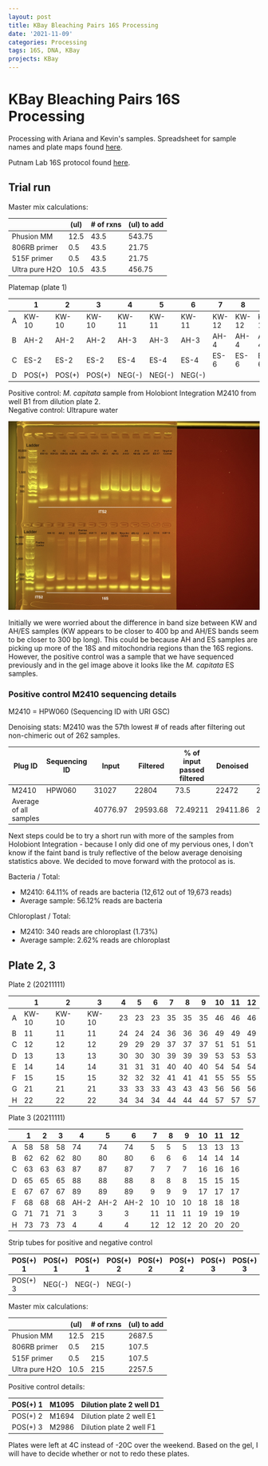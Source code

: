 ```yaml
---
layout: post
title: KBay Bleaching Pairs 16S Processing
date: '2021-11-09'
categories: Processing
tags: 16S, DNA, KBay
projects: KBay
---
```


# KBay Bleaching Pairs 16S Processing

Processing with Ariana and Kevin's samples. Spreadsheet for sample names and plate maps found [here](https://docs.google.com/spreadsheets/d/1hFIY0g74x_yjGrz7F8n_IFccVfC5TheEPZtd7_je3uI/edit#gid=1693868430).

Putnam Lab 16S protocol found [here](https://github.com/emmastrand/EmmaStrand_Notebook/blob/master/_posts/2021-02-01-16s-Sequencing-HoloInt.md).  

## Trial run

Master mix calculations:

|                	| (ul) 	| # of rxns 	| (ul) to add 	|
|----------------	|------	|-----------	|-------------	|
| Phusion MM     	| 12.5 	| 43.5      	| 543.75      	|
| 806RB primer   	| 0.5  	| 43.5      	| 21.75       	|
| 515F primer    	| 0.5  	| 43.5      	| 21.75       	|
| Ultra pure H2O 	| 10.5 	| 43.5      	| 456.75      	|

Platemap (plate 1)

|   	| 1      	| 2      	| 3      	| 4      	| 5      	| 6      	| 7     	| 8     	| 9     	| 10    	| 11    	| 12    	|
|---	|--------	|--------	|--------	|--------	|--------	|--------	|-------	|-------	|-------	|-------	|-------	|-------	|
| A 	| KW-10  	| KW-10  	| KW-10  	| KW-11  	| KW-11  	| KW-11  	| KW-12 	| KW-12 	| KW-12 	| KW-13 	| KW-13 	| KW-13 	|
| B 	| AH-2   	| AH-2   	| AH-2   	| AH-3   	| AH-3   	| AH-3   	| AH-4  	| AH-4  	| AH-4  	| AH-5  	| AH-5  	| AH-5  	|
| C 	| ES-2   	| ES-2   	| ES-2   	| ES-4   	| ES-4   	| ES-4   	| ES-6  	| ES-6  	| ES-6  	| ES-16 	| ES-16 	| ES-16 	|
| D 	| POS(+) 	| POS(+) 	| POS(+) 	| NEG(-) 	| NEG(-) 	| NEG(-) 	|       	|       	|       	|       	|       	|       	|

Positive control: *M. capitata* sample from Holobiont Integration M2410 from well B1 from dilution plate 2.  
Negative control: Ultrapure water

![gelimage](https://github.com/emmastrand/EmmaStrand_Notebook/blob/master/images/KBay%2016S/trial-run-gel.jpg?raw=true)

Initially we were worried about the difference in band size between KW and AH/ES samples (KW appears to be closer to 400 bp and AH/ES bands seem to be closer to 300 bp long). This could be because AH and ES samples are picking up more of the 18S and mitochondria regions than the 16S regions. However, the positive control was a sample that we have sequenced previously and in the gel image above it looks like the *M. capitata* ES samples.

### Positive control M2410 sequencing details

M2410 = HPW060 (Sequencing ID with URI GSC)

Denoising stats: M2410 was the 57th lowest # of reads after filtering out non-chimeric out of 262 samples.

| Plug ID                	| Sequencing ID 	| Input    	| Filtered 	| % of input passed filtered 	| Denoised 	| Merged   	| % of input merged 	| Non-chimeric 	| % of input non-chimeric 	|
|------------------------	|---------------	|----------	|----------	|----------------------------	|----------	|----------	|-------------------	|--------------	|-------------------------	|
| M2410                  	| HPW060        	| 31027    	| 22804    	| 73.5                       	| 22472    	| 20306    	| 65.45             	| 19673        	| 63.41                   	|
| Average of all samples 	|               	| 40776.97 	| 29593.68 	| 72.49211                   	| 29411.86 	| 27954.59 	| 67.92323          	| 27939.43     	| 67.88873                	|

Next steps could be to try a short run with more of the samples from Holobiont Integration - because I only did one of my pervious ones, I don't know if the faint band is truly reflective of the below average denoising statistics above. We decided to move forward with the protocol as is.

Bacteria / Total:  
- M2410: 64.11% of reads are bacteria (12,612 out of 19,673 reads)  
- Average sample: 56.12% reads are bacteria  

Chloroplast / Total:  
- M2410: 340 reads are chloroplast (1.73%)  
- Average sample: 2.62% reads are chloroplast   


## Plate 2, 3

Plate 2 (20211111)

|   	| 1     	| 2     	| 3     	| 4  	| 5  	| 6  	| 7  	| 8  	| 9  	| 10 	| 11 	| 12 	|
|---	|-------	|-------	|-------	|----	|----	|----	|----	|----	|----	|----	|----	|----	|
| A 	| KW-10 	| KW-10 	| KW-10 	| 23 	| 23 	| 23 	| 35 	| 35 	| 35 	| 46 	| 46 	| 46 	|
| B 	| 11    	| 11    	| 11    	| 24 	| 24 	| 24 	| 36 	| 36 	| 36 	| 49 	| 49 	| 49 	|
| C 	| 12    	| 12    	| 12    	| 29 	| 29 	| 29 	| 37 	| 37 	| 37 	| 51 	| 51 	| 51 	|
| D 	| 13    	| 13    	| 13    	| 30 	| 30 	| 30 	| 39 	| 39 	| 39 	| 53 	| 53 	| 53 	|
| E 	| 14    	| 14    	| 14    	| 31 	| 31 	| 31 	| 40 	| 40 	| 40 	| 54 	| 54 	| 54 	|
| F 	| 15    	| 15    	| 15    	| 32 	| 32 	| 32 	| 41 	| 41 	| 41 	| 55 	| 55 	| 55 	|
| G 	| 21    	| 21    	| 21    	| 33 	| 33 	| 33 	| 43 	| 43 	| 43 	| 56 	| 56 	| 56 	|
| H 	| 22    	| 22    	| 22    	| 34 	| 34 	| 34 	| 44 	| 44 	| 44 	| 57 	| 57 	| 57 	|


Plate 3 (20211111)

|   	| 1  	| 2  	| 3  	| 4    	| 5    	| 6    	| 7  	| 8  	| 9  	| 10 	| 11 	| 12 	|
|---	|----	|----	|----	|------	|------	|------	|----	|----	|----	|----	|----	|----	|
| A 	| 58 	| 58 	| 58 	| 74   	| 74   	| 74   	| 5  	| 5  	| 5  	| 13 	| 13 	| 13 	|
| B 	| 62 	| 62 	| 62 	| 80   	| 80   	| 80   	| 6  	| 6  	| 6  	| 14 	| 14 	| 14 	|
| C 	| 63 	| 63 	| 63 	| 87   	| 87   	| 87   	| 7  	| 7  	| 7  	| 16 	| 16 	| 16 	|
| D 	| 65 	| 65 	| 65 	| 88   	| 88   	| 88   	| 8  	| 8  	| 8  	| 15 	| 15 	| 15 	|
| E 	| 67 	| 67 	| 67 	| 89   	| 89   	| 89   	| 9  	| 9  	| 9  	| 17 	| 17 	| 17 	|
| F 	| 68 	| 68 	| 68 	| AH-2 	| AH-2 	| AH-2 	| 10 	| 10 	| 10 	| 18 	| 18 	| 18 	|
| G 	| 71 	| 71 	| 71 	| 3    	| 3    	| 3    	| 11 	| 11 	| 11 	| 19 	| 19 	| 19 	|
| H 	| 73 	| 73 	| 73 	| 4    	| 4    	| 4    	| 12 	| 12 	| 12 	| 20 	| 20 	| 20 	|

Strip tubes for positive and negative control

| POS(+) 1 	| POS(+) 1 	| POS(+) 1 	| POS(+) 2 	| POS(+) 2 	| POS(+) 2 	| POS(+) 3 	| POS(+) 3 	|
|----------	|----------	|----------	|----------	|----------	|----------	|----------	|----------	|
| POS(+) 3 	| NEG(-)   	| NEG(-)   	| NEG(-)   	|          	|          	|          	|          	|

Master mix calculations:

|                	| (ul) 	| # of rxns 	| (ul) to add 	|
|----------------	|------	|-----------	|-------------	|
| Phusion MM     	| 12.5 	| 215       	| 2687.5      	|
| 806RB primer   	| 0.5  	| 215       	| 107.5       	|
| 515F primer    	| 0.5  	| 215       	| 107.5       	|
| Ultra pure H2O 	| 10.5 	| 215       	| 2257.5      	|

Positive control details:

| POS(+) 1 	| M1095  	| Dilution plate 2 well D1 	|
|----------	|--------	|--------------------------	|
| POS(+) 2 	| M1694  	| Dilution plate 2 well E1 	|
| POS(+) 3 	| M2986  	| Dilution plate 2 well F1 	|


Plates were left at 4C instead of -20C over the weekend. Based on the gel, I will have to decide whether or not to redo these plates.

